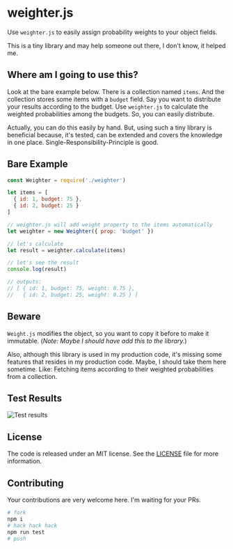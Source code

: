 # weighter.js

Use `weighter.js` to easily assign probability weights to your object fields.

This is a tiny library and may help someone out there, I don't know, it helped me.

## Where am I going to use this?

Look at the bare example below. There is a collection named `items`. And the collection stores some items with a `budget` field. Say you want to distribute your results according to the budget. Use `weighter.js` to calculate the weighted probabilities among the budgets. So, you can easily distribute.

Actually, you can do this easily by hand. But, using such a tiny library is beneficial because, it's tested, can be extended and covers the knowledge in one place. Single-Responsibility-Principle is good.

## Bare Example

```javascript
const Weighter = require('./weighter')

let items = [
  { id: 1, budget: 75 },
  { id: 2, budget: 25 }
]

// weighter.js will add weight property to the items automatically
let weighter = new Weighter({ prop: 'budget' })

// let's calculate
let result = weighter.calculate(items)

// let's see the result
console.log(result)

// outputs:
// [ { id: 1, budget: 75, weight: 0.75 },
//   { id: 2, budget: 25, weight: 0.25 } ]
```

## Beware

`Weight.js` modifies the object, so you want to copy it before to make it immutable. (_Note: Maybe I should have add this to the library._)

Also, although this library is used in my production code, it's missing some features that resides in my production code. Maybe, I should take them here sometime. Like: Fetching items according to their weighted probabilities from a collection.

## Test Results

![Test results](https://github.com/inancgumus/weighter.js/blob/master/test-results.png)

## License

The code is released under an MIT license. See the [LICENSE](./LICENSE) file for more information.

## Contributing

Your contributions are very welcome here. I'm waiting for your PRs.

```bash
# fork
npm i
# hack hack hack
npm run test
# push
```
